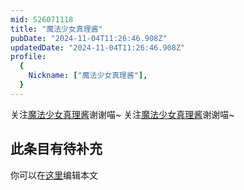 ```yaml
---
mid: 526071118
title: "魔法少女真理酱"
pubDate: "2024-11-04T11:26:46.908Z"
updatedDate: "2024-11-04T11:26:46.908Z"
profile:
  {
    Nickname: ["魔法少女真理酱"],
  }
---
```


关注[魔法少女真理酱](https://space.bilibili.com/526071118)谢谢喵~ 关注[魔法少女真理酱](https://space.bilibili.com/526071118)谢谢喵~

## 此条目有待补充
你可以在[这里](https://github.com/Yuhanawa/VTuber.ICU-Content/edit/master/v/魔法少女真理酱/index.md)编辑本文

